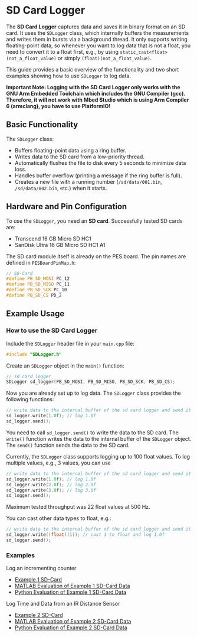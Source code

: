# SD Card Logger

The **SD Card Logger** captures data and saves it in binary format on an SD card. It uses the `SDLogger` class, which internally buffers the measurements and writes them in bursts via a background thread. It only supports writing floating-point data, so whenever you want to log data that is not a float, you need to convert it to a float first, e.g., by using `static_cast<float>(not_a_float_value)` or simply `(float)(not_a_float_value)`.

This guide provides a basic overview of the functionality and two short examples showing how to use `SDLogger` to log data.

**Important Note: Logging with the SD Card Logger only works with the GNU Arm Embedded Toolchain which includes the GNU Compiler (gcc). Therefore, it will not work with Mbed Studio which is using Arm Compiler 6 (armclang), you have to use PlatformIO!**

## Basic Functionality

The `SDLogger` class:
- Buffers floating-point data using a ring buffer.
- Writes data to the SD card from a low-priority thread.
- Automatically flushes the file to disk every 5 seconds to minimize data loss.
- Handles buffer overflow (printing a message if the ring buffer is full).
- Creates a new file with a running number (`/sd/data/001.bin`, `/sd/data/002.bin`, etc.) when it starts.

## Hardware and Pin Configuration

To use the `SDLogger`, you need an **SD card**. Successfully tested SD cards are:

- Transcend 16 GB Micro SD HC1
- SanDisk Ultra 16 GB Micro SD HC1 A1

The SD card module itself is already on the PES board. The pin names are defined in `PESBoardPinMap.h`:

```cpp
// SD-Card
#define PB_SD_MOSI PC_12
#define PB_SD_MISO PC_11
#define PB_SD_SCK PC_10
#define PB_SD_CS PD_2
```

## Example Usage

### How to use the SD Card Logger

Include the `SDLogger` header file in your `main.cpp` file:

```cpp
#include "SDLogger.h"
```

Create an `SDLogger` object in the `main()` function:

```cpp
// sd card logger
SDLogger sd_logger(PB_SD_MOSI, PB_SD_MISO, PB_SD_SCK, PB_SD_CS);
```

Now you are already set up to log data. The `SDLogger` class provides the following functions:

```cpp
// write data to the internal buffer of the sd card logger and send it to the sd card
sd_logger.write(1.0f); // log 1.0f
sd_logger.send();
```

You need to call `sd_logger.send()` to write the data to the SD card. The `write()` function writes the data to the internal buffer of the `SDLogger` object. The `send()` function sends the data to the SD card.

Currently, the `SDLogger` class supports logging up to 100 float values. To log multiple values, e.g., 3 values, you can use

```cpp
// write data to the internal buffer of the sd card logger and send it to the sd card
sd_logger.write(1.0f); // log 1.0f
sd_logger.write(2.0f); // log 2.0f
sd_logger.write(3.0f); // log 3.0f
sd_logger.send();
````

Maximum tested throughput was 22 float values at 500 Hz.

You can cast other data types to float, e.g.:

```cpp
// write data to the internal buffer of the sd card logger and send it to the sd card
sd_logger.write((float)(1)); // cast 1 to float and log 1.0f
sd_logger.send();
```

### Examples 

Log an incrementing counter

- [Example 1 SD-Card](../solutions/main_sd_card_logger.cpp)
- [MATLAB Evaluation of Example 1 SD-Card Data](../solutions/matlab/sd_card_eval.m)
- [Python Evaluation of Example 1 SD-Card Data](../solutions/python/sd_card_eval.py)

Log Time and Data from an IR Distance Sensor

- [Example 2 SD-Card](../solutions/main_sd_card_logger_with_time.cpp)
- [MATLAB Evaluation of Example 2 SD-Card Data](../solutions/matlab/sd_card_with_time_eval.m)
- [Python Evaluation of Example 2 SD-Card Data](../solutions/python/sd_card_with_time_eval.py)
